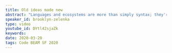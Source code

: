 ```yaml
---
title: Old ideas made new
abstract: "Languages and ecosystems are more than simply syntax; they're ways of thinking. They have features, idioms, and community standards that drive us towards certain ways of doing things. Erlang is over 30 years old and has a very mature way of doing things. Elixir came on the scene, bringing with it some new ideas from other ecosystems. We're seeing even more of this with BEAM languages from LFE to Alpaca to Erlog."
speaker_id: brooklyn-zelenka
type: video
youtube_id: DYtl42sjaZk
keywords: 
date: 2020-03-20
tags: Code BEAM SF 2020
---
```


